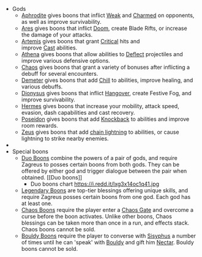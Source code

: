 - Gods
    - [Aphrodite](https://hades.gamepedia.com/Aphrodite) gives boons that inflict [Weak](https://hades.gamepedia.com/Status_Curse) and [Charmed](https://hades.gamepedia.com/Status_Curse) on opponents, as well as improve survivability.
    - [Ares](https://hades.gamepedia.com/Ares) gives boons that inflict [Doom](https://hades.gamepedia.com/Status_Curse), create Blade Rifts, or increase the damage of your attacks.
    - [Artemis](https://hades.gamepedia.com/Artemis) gives boons that grant [Critical](https://hades.gamepedia.com/Gameplay_Mechanics#Critical_Hits) hits and improve [Cast](https://hades.gamepedia.com/Gameplay_Mechanics#Cast) abilities.
    - [Athena](https://hades.gamepedia.com/Athena) gives boons that allow abilities to [Deflect](https://hades.gamepedia.com/Gameplay_Mechanics#Deflect) projectiles and improve various defensive options.
    - [Chaos](https://hades.gamepedia.com/Chaos) gives boons that grant a variety of bonuses after inflicting a debuff for several encounters.
    - [Demeter](https://hades.gamepedia.com/Demeter) gives boons that add [Chill](https://hades.gamepedia.com/Status_effects) to abilities, improve healing, and various debuffs.
    - [Dionysus](https://hades.gamepedia.com/Dionysus) gives boons that inflict [Hangover](https://hades.gamepedia.com/Status_Curse), create Festive Fog, and improve survivability.
    - [Hermes](https://hades.gamepedia.com/Hermes) gives boons that increase your mobility, attack speed, evasion, dash capabilities and cast recovery.
    - [Poseidon](https://hades.gamepedia.com/Poseidon) gives boons that add [Knockback](https://hades.gamepedia.com/Gameplay_Mechanics#Knockback) to abilities and improve room rewards.
    - [Zeus](https://hades.gamepedia.com/Zeus) gives boons that add [chain lightning](https://hades.gamepedia.com/Gameplay_Mechanics#Chain) to abilities, or cause lightning to strike nearby enemies.
- 
- Special boons
    - [Duo Boons](https://hades.gamepedia.com/Duo_Boons) combine the powers of a pair of gods, and require Zagreus to posses certain boons from both gods. They can be offered by either god and trigger dialogue between the pair when obtained. [[Duo boons]]
        - Duo boons chart https://i.redd.it/lxg3x14oc1q41.jpg
    - [Legendary Boons](https://hades.gamepedia.com/Legendary_Boons) are top-tier blessings offering unique skills, and require Zagreus posses certain boons from one god. Each god has at least one.
    - [Chaos Boons](https://hades.gamepedia.com/Chaos#Boons) require the player enter a [Chaos Gate](https://hades.gamepedia.com/Chaos_Gate) and overcome a curse before the boon activates. Unlike other boons, Chaos blessings can be taken more than once in a run, and effects stack. Chaos boons cannot be sold.
    - [Bouldy Boons](https://hades.gamepedia.com/Bouldy#Boons) require the player to converse with [Sisyphus](https://hades.gamepedia.com/Sisyphus) a number of times until he can 'speak' with [Bouldy](https://hades.gamepedia.com/Bouldy) and gift him [Nectar](https://hades.gamepedia.com/Nectar). Bouldy boons cannot be sold.
